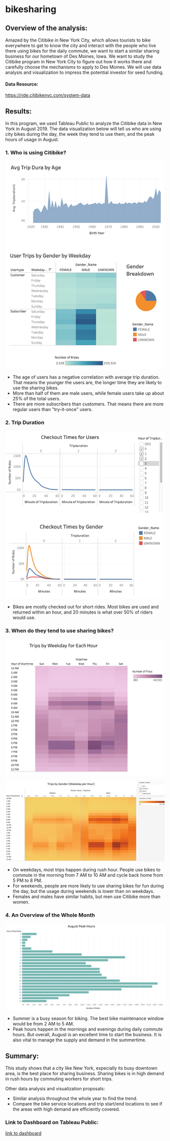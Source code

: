 # bikesharing

## Overview of the analysis:
Amazed by the Citibike in New York City, which allows tourists to bike everywhere to get to know the city and interact with the people who live there using bikes for the daily commute, we want to start a similar sharing business for our hometown of Des Moines, Iowa. We want to study the Citibike program in New York City to figure out how it works there and carefully choose the mechanisms to apply to Des Moines. We will use data analysis and visualization to impress the potential investor for seed funding.

#### Data Resource: 
https://ride.citibikenyc.com/system-data


## Results: 

In this program, we used Tableau Public to analyze the Citibike data in New York in August 2019. The data visualization below will tell us who are using city bikes during the day, the week they tend to use them, and the peak hours of usage in August.


### 1. Who is using Citibike?


![The_user_info](images/The_user_info.png)

- The age of users has a negative correlation with average trip duration. That means the younger the users are, the longer time they are likely to use the sharing bikes. 
- More than half of them are male users, while female users take up about 25% of the total users. 
- There are more subscribers than customers. That means there are more regular users than "try-it-once" users.


### 2. Trip Duration


![checkout_times](images/checkout_times.png)

- Bikes are mostly checked out for short rides. Most bikes are used and returned within an hour, and 20 minutes is what over 50% of riders would use.


### 3. When do they tend to use sharing bikes?


![trips_weekday_info](images/trips_weekday_info.png)

![Trips_by_Gender_Weekday_per_Hour](images/Trips_by_Gender_Weekday_per_Hour.png)

- On weekdays, most trips happen during rush hour. People use bikes to commute in the morning from 7 AM to 10 AM and cycle back home from 5 PM to 8 PM.
- For weekends, people are more likely to use sharing bikes for fun during the day, but the usage during weekends is lower than on weekdays.
- Females and males have similar habits, but men use Citibike more than women.


### 4. An Overview of the Whole Month

![August_peak_hours](images/August_peak_hours.png)

- Summer is a busy season for biking. The best bike maintenance window would be from 2 AM to 5 AM.
- Peak hours happen in the mornings and evenings during daily commute hours. But overall, August is an excellent time to start the business. It is also vital to manage the supply and demand in the summertime.


## Summary:
This study shows that a city like New York, especially its busy downtown area, is the best place for sharing business. Sharing bikes is in high demand in rush hours by commuting workers for short trips.

Other data analysis and visualization proposals:
- Similar analysis throughout the whole year to find the trend.
- Compare the bike service locations and trip start/end locations to see if the areas with high demand are efficiently covered.

### Link to Dashboard on Tableau Public:
[link to dashboard](https://public.tableau.com/app/profile/bibo.wang/viz/CitiBike_Challenge_Dashboard2/Dashboard2)

